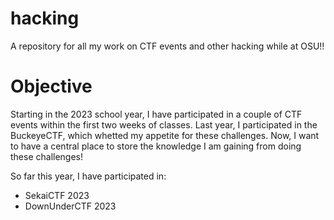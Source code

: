 # hacking
A repository for all my work on CTF events and other hacking while at OSU!!

# Objective
Starting in the 2023 school year, I have participated in a couple of CTF events within the first two weeks of classes. Last year, I participated in the BuckeyeCTF, which whetted my appetite for these challenges. Now, I want to have a central place to store the knowledge I am gaining from doing these challenges!

So far this year, I have participated in:
 - SekaiCTF 2023
 - DownUnderCTF 2023
